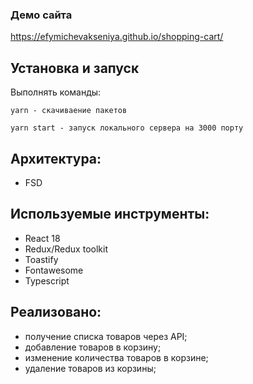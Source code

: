 ### Демо сайта

 <https://efymichevakseniya.github.io/shopping-cart/>

## Установка и запуск

Выполнять команды:

```
yarn - скачиваение пакетов
```

```
yarn start - запуск локального сервера на 3000 порту
```
## Архитектура:
- FSD

## Используемые инструменты:

- React 18
- Redux/Redux toolkit
- Toastify
- Fontawesome
- Typescript

## Реализовано:

- получение списка товаров через API;
- добавление товаров в корзину;
- изменение количества товаров в корзине;
- удаление товаров из корзины;
